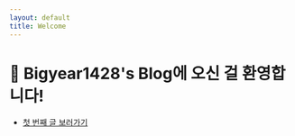 ```yaml
---
layout: default
title: Welcome
---
```


# 👋 Bigyear1428's Blog에 오신 걸 환영합니다!

- [첫 번째 글 보러가기](/2025/05/08/my-first-post.html)
